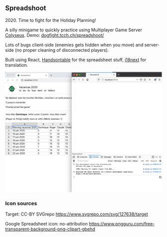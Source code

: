 ## Spreadshoot

2020\. Time to fight for the Holiday Planning!

A silly minigame to quickly practice using Multiplayer Game Server [Colyseus](https://github.com/colyseus/). Demo: [dogfight.tcch.ch/spreadshoot/](http://dogfight.tcch.ch/spreadshoot/)

Lots of bugs client-side (enemies gets hidden when you move) and server-side (no proper cleaning of disconnected players).

Built using React, [Handsontable](https://github.com/handsontable/handsontable) for the spreadsheet stuff, [i18next](https://github.com/i18next/i18next) for translation.

<img src="screen_record.gif" alt="screen recording" />

### Icon sources

Target: CC-BY SVGrepo https://www.svgrepo.com/svg/127638/target

Google Spreadsheet icon: no-attribution https://www.pngguru.com/free-transparent-background-png-clipart-gbehd
